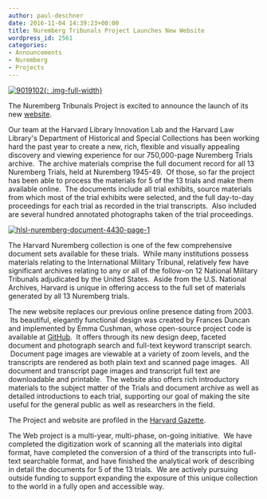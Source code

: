 ```yaml
---
author: paul-deschner
date: 2016-11-04 14:39:23+00:00
title: Nuremberg Tribunals Project Launches New Website
wordpress_id: 2561
categories:
- Announcements
- Nuremberg
- Projects
---
```


[![9019102](http://librarylab.law.harvard.edu/blog/wp-content/uploads/2016/11/9019102-300x239.jpeg){: .img-full-width}](http://librarylab.law.harvard.edu/blog/wp-content/uploads/2016/11/9019102.jpeg)


The Nuremberg Tribunals Project is excited to announce the launch of its new [website](http://nuremberg.law.harvard.edu).

Our team at the Harvard Library Innovation Lab and the Harvard Law Library's Department of Historical and Special Collections has been working hard the past year to create a new, rich, flexible and visually appealing discovery and viewing experience for our 750,000-page Nuremberg Trials archive.  The archive materials comprise the full document record for all 13 Nuremberg Trials, held at Nuremberg 1945-49.  Of those, so far the project has been able to process the materials for 5 of the 13 trials and make them available online.  The documents include all trial exhibits, source materials from which most of the trial exhibits were selected, and the full day-to-day proceedings for each trial as recorded in the trial transcripts.  Also included are several hundred annotated photographs taken of the trial proceedings.

[![hlsl-nuremberg-document-4430-page-1](http://librarylab.law.harvard.edu/blog/wp-content/uploads/2016/11/HLSL-Nuremberg-Document-4430-page-1-185x300.jpg)](http://librarylab.law.harvard.edu/blog/wp-content/uploads/2016/11/HLSL-Nuremberg-Document-4430-page-1.jpg)

The Harvard Nuremberg collection is one of the few comprehensive document sets available for these trials.  While many institutions possess materials relating to the International Military Tribunal, relatively few have significant archives relating to any or all of the follow-on 12 National Military Tribunals adjudicated by the United States.  Aside from the U.S. National Archives, Harvard is unique in offering access to the full set of materials generated by all 13 Nuremberg trials.

The new website replaces our previous online presence dating from 2003.  Its beautiful, elegantly functional design was created by Frances Duncan and implemented by Emma Cushman, whose open-source project code is available at [GitHub](https://github.com/harvard-lil/nuremberg).  It offers through its new design deep, faceted document and photograph search and full-text keyword transcript search.  Document page images are viewable at a variety of zoom levels, and the transcripts are rendered as both plain text and scanned page images.  All document and transcript page images and transcript full text are downloadable and printable.  The website also offers rich introductory materials to the subject matter of the Trials and document archive as well as detailed introductions to each trial, supporting our goal of making the site useful for the general public as well as researchers in the field.

The Project and website are profiled in the [Harvard Gazette](http://news.harvard.edu/gazette/story/2016/10/devils-in-the-details/).

The Web project is a multi-year, multi-phase, on-going initiative.  We have completed the digitization work of scanning all the materials into digital format, have completed the conversion of a third of the transcripts into full-text searchable format, and have finished the analytical work of describing in detail the documents for 5 of the 13 trials.  We are actively pursuing outside funding to support expanding the exposure of this unique collection to the world in a fully open and accessible way.
